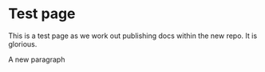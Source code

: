 # Test page

This is a test page as we work out publishing docs within the new repo. It is glorious.

A new paragraph